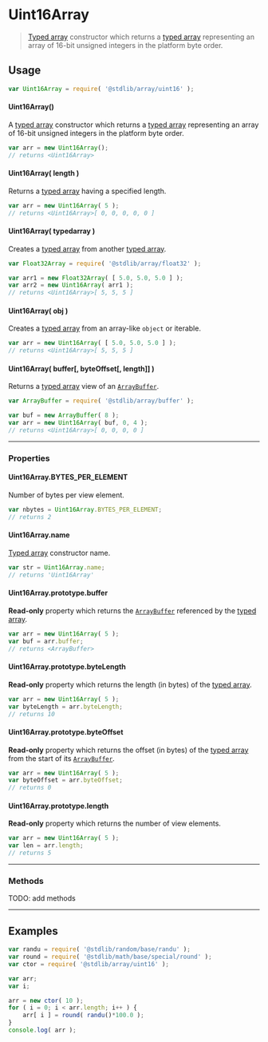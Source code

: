 <!--

@license Apache-2.0

Copyright (c) 2018 The Stdlib Authors.

Licensed under the Apache License, Version 2.0 (the "License");
you may not use this file except in compliance with the License.
You may obtain a copy of the License at

   http://www.apache.org/licenses/LICENSE-2.0

Unless required by applicable law or agreed to in writing, software
distributed under the License is distributed on an "AS IS" BASIS,
WITHOUT WARRANTIES OR CONDITIONS OF ANY KIND, either express or implied.
See the License for the specific language governing permissions and
limitations under the License.

-->

# Uint16Array

> [Typed array][mdn-typed-array] constructor which returns a [typed array][mdn-typed-array] representing an array of 16-bit unsigned integers in the platform byte order.

<!-- Section to include introductory text. Make sure to keep an empty line after the intro `section` element and another before the `/section` close. -->

<section class="intro">

</section>

<!-- /.intro -->

<!-- Package usage documentation. -->

<section class="usage">

## Usage

```javascript
var Uint16Array = require( '@stdlib/array/uint16' );
```

#### Uint16Array()

A [typed array][mdn-typed-array] constructor which returns a [typed array][mdn-typed-array] representing an array of 16-bit unsigned integers in the platform byte order.

<!-- eslint-disable stdlib/require-globals -->

```javascript
var arr = new Uint16Array();
// returns <Uint16Array>
```

#### Uint16Array( length )

Returns a [typed array][mdn-typed-array] having a specified length.

<!-- eslint-disable stdlib/require-globals -->

```javascript
var arr = new Uint16Array( 5 );
// returns <Uint16Array>[ 0, 0, 0, 0, 0 ]
```

#### Uint16Array( typedarray )

Creates a [typed array][mdn-typed-array] from another [typed array][mdn-typed-array].

<!-- eslint-disable stdlib/require-globals -->

```javascript
var Float32Array = require( '@stdlib/array/float32' );

var arr1 = new Float32Array( [ 5.0, 5.0, 5.0 ] );
var arr2 = new Uint16Array( arr1 );
// returns <Uint16Array>[ 5, 5, 5 ]
```

#### Uint16Array( obj )

Creates a [typed array][mdn-typed-array] from an array-like `object` or iterable.

<!-- eslint-disable stdlib/require-globals -->

```javascript
var arr = new Uint16Array( [ 5.0, 5.0, 5.0 ] );
// returns <Uint16Array>[ 5, 5, 5 ]
```

#### Uint16Array( buffer\[, byteOffset\[, length]] )

Returns a [typed array][mdn-typed-array] view of an [`ArrayBuffer`][mdn-arraybuffer].

<!-- eslint-disable stdlib/require-globals -->

```javascript
var ArrayBuffer = require( '@stdlib/array/buffer' );

var buf = new ArrayBuffer( 8 );
var arr = new Uint16Array( buf, 0, 4 );
// returns <Uint16Array>[ 0, 0, 0, 0 ]
```

* * *

### Properties

#### Uint16Array.BYTES_PER_ELEMENT

Number of bytes per view element.

<!-- eslint-disable stdlib/require-globals -->

```javascript
var nbytes = Uint16Array.BYTES_PER_ELEMENT;
// returns 2
```

#### Uint16Array.name

[Typed array][mdn-typed-array] constructor name.

<!-- eslint-disable stdlib/require-globals -->

```javascript
var str = Uint16Array.name;
// returns 'Uint16Array'
```

#### Uint16Array.prototype.buffer

**Read-only** property which returns the [`ArrayBuffer`][mdn-arraybuffer] referenced by the [typed array][mdn-typed-array].

<!-- eslint-disable stdlib/require-globals -->

```javascript
var arr = new Uint16Array( 5 );
var buf = arr.buffer;
// returns <ArrayBuffer>
```

#### Uint16Array.prototype.byteLength

**Read-only** property which returns the length (in bytes) of the [typed array][mdn-typed-array].

<!-- eslint-disable stdlib/require-globals -->

```javascript
var arr = new Uint16Array( 5 );
var byteLength = arr.byteLength;
// returns 10
```

#### Uint16Array.prototype.byteOffset

**Read-only** property which returns the offset (in bytes) of the [typed array][mdn-typed-array] from the start of its [`ArrayBuffer`][mdn-arraybuffer].

<!-- eslint-disable stdlib/require-globals -->

```javascript
var arr = new Uint16Array( 5 );
var byteOffset = arr.byteOffset;
// returns 0
```

#### Uint16Array.prototype.length

**Read-only** property which returns the number of view elements.

<!-- eslint-disable stdlib/require-globals -->

```javascript
var arr = new Uint16Array( 5 );
var len = arr.length;
// returns 5
```

* * *

### Methods

TODO: add methods

</section>

<!-- /.usage -->

* * *

<!-- Package usage notes. Make sure to keep an empty line after the `section` element and another before the `/section` close. -->

<section class="notes">

</section>

<!-- /.notes -->

<!-- Package usage examples. -->

<section class="examples">

## Examples

<!-- eslint no-undef: "error" -->

```javascript
var randu = require( '@stdlib/random/base/randu' );
var round = require( '@stdlib/math/base/special/round' );
var ctor = require( '@stdlib/array/uint16' );

var arr;
var i;

arr = new ctor( 10 );
for ( i = 0; i < arr.length; i++ ) {
    arr[ i ] = round( randu()*100.0 );
}
console.log( arr );
```

</section>

<!-- /.examples -->

<!-- Section to include cited references. If references are included, add a horizontal rule *before* the section. Make sure to keep an empty line after the `section` element and another before the `/section` close. -->

<section class="references">

</section>

<!-- /.references -->

<!-- Section for all links. Make sure to keep an empty line after the `section` element and another before the `/section` close. -->

<section class="links">

[mdn-typed-array]: https://developer.mozilla.org/en-US/docs/Web/JavaScript/Reference/Global_Objects/TypedArray

[mdn-arraybuffer]: https://developer.mozilla.org/en-US/docs/Web/JavaScript/Reference/Global_Objects/ArrayBuffer

</section>

<!-- /.links -->
